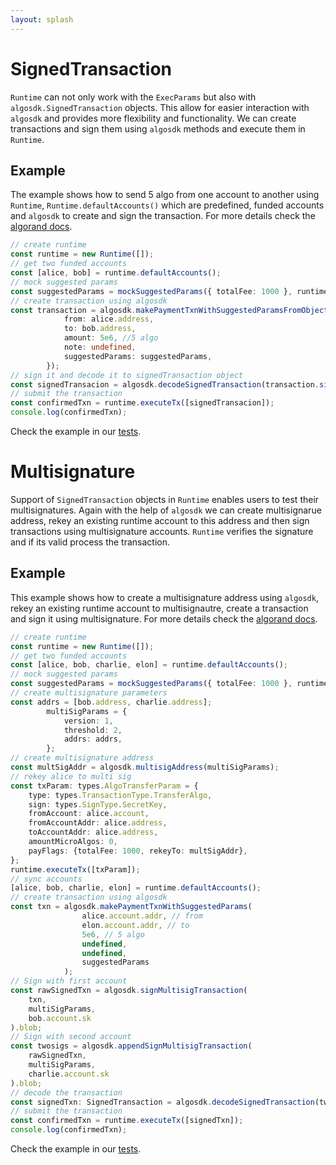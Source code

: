 ```yaml
---
layout: splash
---
```


# SignedTransaction

`Runtime` can not only work with the `ExecParams` but also with `algosdk.SignedTransaction` objects. This allow for easier interaction with `algosdk` and provides more flexibility and functionality. We can create transactions and sign them using `algosdk` methods and execute them in `Runtime`. 

## Example

The example shows how to send 5 algo from one account to another using `Runtime`, `Runtime.defaultAccounts()` which are predefined, funded accounts and `algosdk` to create and sign the transaction. For more details check the [algorand docs](https://developer.algorand.org/docs/sdks/javascript/#build-first-transaction).

```ts
// create runtime
const runtime = new Runtime([]);
// get two funded accounts
const [alice, bob] = runtime.defaultAccounts();
// mock suggested params
const suggestedParams = mockSuggestedParams({ totalFee: 1000 }, runtime.getRound());
// create transaction using algosdk
const transaction = algosdk.makePaymentTxnWithSuggestedParamsFromObject({
            from: alice.address, 
            to: bob.address, 
            amount: 5e6, //5 algo 
            note: undefined,
            suggestedParams: suggestedParams,
        });
// sign it and decode it to signedTransaction object
const signedTransacion = algosdk.decodeSignedTransaction(transaction.signTxn(alice.account.sk));
// submit the transaction
const confirmedTxn = runtime.executeTx([signedTransacion]);
console.log(confirmedTxn);
```
Check the example in our [tests](../../packages/runtime/test/src/guide-examples.ts).

# Multisignature

Support of `SignedTransaction` objects in `Runtime` enables users to test their multisignatures. Again with the help of `algosdk` we can create multisignarue address, rekey an existing runtime account to this address and then sign transactions using multisignature accounts. `Runtime` verifies the signature and if its valid process the transaction.

## Example

This example shows how to create a multisignature address using `algosdk`, rekey an existing runtime account to multisignautre, create a transaction and sign it using multisignature. For more details check the [algorand docs](https://developer.algorand.org/docs/get-details/transactions/signatures/#multisignatures).

```ts
// create runtime
const runtime = new Runtime([]);
// get two funded accounts
const [alice, bob, charlie, elon] = runtime.defaultAccounts();
// mock suggested params
const suggestedParams = mockSuggestedParams({ totalFee: 1000 }, runtime.getRound());
// create multisignature parameters
const addrs = [bob.address, charlie.address];
 		multiSigParams = {
 			version: 1,
 			threshold: 2,
 			addrs: addrs,
 		};
// create multisignature address
const multSigAddr = algosdk.multisigAddress(multiSigParams);
// rekey alice to multi sig
const txParam: types.AlgoTransferParam = {
    type: types.TransactionType.TransferAlgo,
    sign: types.SignType.SecretKey,
    fromAccount: alice.account,
    fromAccountAddr: alice.address,
    toAccountAddr: alice.address,
    amountMicroAlgos: 0,
    payFlags: {totalFee: 1000, rekeyTo: multSigAddr},
};
runtime.executeTx([txParam]);
// sync accounts
[alice, bob, charlie, elon] = runtime.defaultAccounts();
// create transaction using algosdk
const txn = algosdk.makePaymentTxnWithSuggestedParams(
 				alice.account.addr, // from
 				elon.account.addr, // to
 				5e6, // 5 algo
 				undefined,
 				undefined,
 				suggestedParams
 			);
// Sign with first account
const rawSignedTxn = algosdk.signMultisigTransaction(
    txn,
    multiSigParams,
    bob.account.sk
).blob;
// Sign with second account
const twosigs = algosdk.appendSignMultisigTransaction(
    rawSignedTxn,
    multiSigParams,
    charlie.account.sk
).blob;
// decode the transaction
const signedTxn: SignedTransaction = algosdk.decodeSignedTransaction(twosigs);
// submit the transaction
const confirmedTxn = runtime.executeTx([signedTxn]);
console.log(confirmedTxn);
```
Check the example in our [tests](../../packages/runtime/test/src/guide-examples.ts).